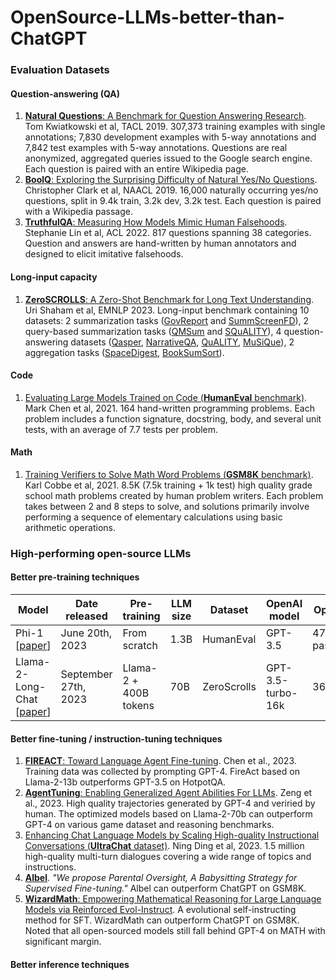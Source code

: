 # OpenSource-LLMs-better-than-ChatGPT

### Evaluation Datasets

#### Question-answering (QA)

1. [**Natural Questions**: A Benchmark for Question Answering Research](https://aclanthology.org/Q19-1026/). Tom Kwiatkowski et al, TACL 2019. 307,373 training examples with single annotations; 7,830 development examples with 5-way annotations and 7,842 test examples with 5-way annotations. Questions are real anonymized, aggregated queries issued to the Google search engine. Each question is paired with an entire Wikipedia page. 
2. [**BoolQ**: Exploring the Surprising Difficulty of Natural Yes/No Questions](https://aclanthology.org/N19-1300/). Christopher Clark et al, NAACL 2019. 16,000 naturally occurring yes/no questions, split in 9.4k train, 3.2k dev, 3.2k test. Each question is paired with a Wikipedia passage. 
3. [**TruthfulQA**: Measuring How Models Mimic Human Falsehoods](https://arxiv.org/abs/2109.07958). Stephanie Lin et al, ACL 2022. 817 questions spanning 38 categories. Question and answers are hand-written by human annotators and designed to elicit imitative falsehoods.

#### Long-input capacity

1. [**ZeroSCROLLS**: A Zero-Shot Benchmark for Long Text Understanding](https://arxiv.org/abs/2305.14196). Uri Shaham et al, EMNLP 2023. Long-input benchmark containing 10 datasets: 2 summarization tasks ([GovReport](https://arxiv.org/abs/2104.02112) and [SummScreenFD](https://arxiv.org/abs/2104.07091)), 2 query-based summarization tasks ([QMSum](https://arxiv.org/abs/2104.05938) and [SQuALITY](https://arxiv.org/abs/2205.11465)), 4 question-answering datasets ([Qasper](https://arxiv.org/abs/2105.03011), [NarrativeQA](https://arxiv.org/abs/1712.07040), [QuALITY](https://arxiv.org/abs/2112.08608), [MuSiQue](https://arxiv.org/abs/2108.00573)), 2 aggregation tasks ([SpaceDigest](https://arxiv.org/abs/2012.04443), [BookSumSort](https://arxiv.org/abs/2105.08209)). 

#### Code

1. [Evaluating Large Models Trained on Code (**HumanEval** benchmark)](https://arxiv.org/abs/2107.03374). Mark Chen et al, 2021. 164 hand-written programming problems. Each problem includes a function signature, docstring, body, and several unit tests, with an average of 7.7 tests per problem.

#### Math

1. [Training Verifiers to Solve Math Word Problems (**GSM8K** benchmark)](https://arxiv.org/abs/2110.14168). Karl Cobbe et al, 2021. 8.5K (7.5k training + 1k test) high quality grade school math problems created by human problem writers. Each problem takes between 2 and 8 steps to solve, and solutions primarily involve performing a sequence of elementary calculations using basic arithmetic operations.

### High-performing open-source LLMs

#### Better pre-training techniques

| **Model**                                         | **Date released** | **Pre-training** | **LLM size** | **Dataset** | **OpenAI model** | **OpenAI** | **LLM** |
|---------------------------------------------------|-------------------|------------------|--------------|-------------|------------------|-------------|-------------|
| Phi-1 [[paper](https://arxiv.org/abs/2306.11644)] | June 20th, 2023 | From scratch | 1.3B | HumanEval | GPT-3.5 | 47.0 pass@1 | 50.6 pass@1 |
| Llama-2-Long-Chat [[paper](https://arxiv.org/abs/2309.16039)] | September 27th, 2023 | Llama-2 + 400B tokens | 70B | ZeroScrolls | GPT-3.5-turbo-16k | 36.7 | 37.7 |

#### Better fine-tuning / instruction-tuning techniques

1. [**FIREACT**: Toward Language Agent Fine-tuning](https://arxiv.org/abs/2310.05915). Chen et al., 2023. Training data was collected by prompting GPT-4. FireAct based on Llama-2-13b outperforms GPT-3.5 on HotpotQA.
2. [**AgentTuning**: Enabling Generalized Agent Abilities For LLMs](https://arxiv.org/pdf/2310.12823.pdf). Zeng et al., 2023. High quality trajectories generated by GPT-4 and veriried by human. The optimized models based on Llama-2-70b can outperform GPT-4 on various game dataset and reasoning benchmarks.
3. [Enhancing Chat Language Models by Scaling High-quality Instructional Conversations (**UltraChat** dataset)](https://arxiv.org/abs/2305.14233). Ning Ding et al, 2023. 1.5 million high-quality multi-turn dialogues covering a wide range of topics and instructions.
4. [**Albel**](https://github.com/GAIR-NLP/abel/#Citation). *"We propose Parental Oversight, A Babysitting Strategy for Supervised Fine-tuning."* Albel can outperform ChatGPT on GSM8K.
5. [**WizardMath**: Empowering Mathematical Reasoning for Large Language Models via Reinforced Evol-Instruct](https://arxiv.org/abs/2308.09583). A evolutional self-instructing method for SFT. WizardMath can outperform ChatGPT on GSM8K. Noted that all open-sourced models still fall behind GPT-4 on MATH with significant margin.

#### Better inference techniques 
